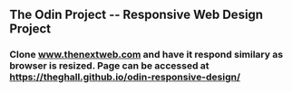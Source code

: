 ## The Odin Project -- Responsive Web Design Project
### Clone www.thenextweb.com and have it respond similary as browser is resized. Page can be accessed at https://theghall.github.io/odin-responsive-design/
